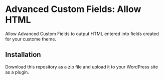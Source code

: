 # Advanced Custom Fields: Allow HTML

Allow Advanced Custom Fields to output HTML entered into fields created for your custome theme.

## Installation

Download this repository as a zip file and upload it to your WordPress site as a plugin.